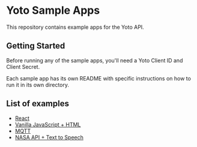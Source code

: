 # Yoto Sample Apps

This repository contains example apps for the Yoto API.

## Getting Started

Before running any of the sample apps, you'll need a Yoto Client ID and Client Secret.

Each sample app has its own README with specific instructions on how to run it in its own directory.

## List of examples

- [React](react/README.md)
- [Vanilla JavaScript + HTML](vanilla-js-html/README.md)
- [MQTT](mqtt/README.md)
- [NASA API + Text to Speech](nasa-api-streaming/README.md)
